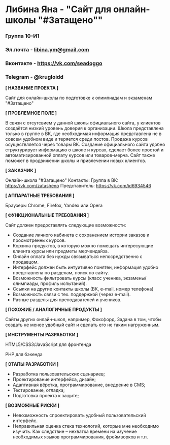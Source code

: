 # Либина Яна - "Сайт для онлайн-школы "#Затащено""

### Группа 10-И1
### Эл.почта - libina.ym@gmail.com
### Вконтакте - https://vk.com/seadoggo
### Telegram - @krugloidd

**[ НАЗВАНИЕ ПРОЕКТА ]**

Сайт для онлайн-школы по подготовке к олимпиадам и экзаменам "#Затащено"

**[ ПРОБЛЕМНОЕ ПОЛЕ ]**
 
В связи с отсутсвием у данной школы официального сайта, у клиентов создаётся низкий уровень доверия к организации. Школа представлена только в группе в ВК, где необходимая информация представлена не в совсем удобном виде и теряется среди постов. Продажа курсов осуществляется через товары ВК. Создание официального сайта удобно структурирует информацию о школе и курсах, сделает более простой и автоматизированной оплату курсов или товаров-мерча. Сайт также поможет в продвижении школы и привлечении новых клиентов.
 

**[ ЗАКАЗЧИК ]**

Онлайн-школа "#Затащено"
Контакты: 
Группа в ВК: https://vk.com/zatasheno
Представитель: https://vk.com/id6934546


**[ АППАРАТНЫЕ ТРЕБОВАНИЯ ]** 

Браузеры Chrome, Firefox, Yandex или Opera

**[ ФУНКЦИОНАЛЬНЫЕ ТРЕБОВАНИЯ ]**

Сайт должен предоставлять следующие возможности:
* Создание личного кабинета с сохранением истории заказов и просмотренных курсов.
* Корзина продуктов, в которую можно помещать интересующие клиента курсы или предметы мерчендайза.
* Онлайн оплата без нужды связываться непосредственно с продавцом.
* Интерфейс должен быть интуитивно понятен, информация удобно представлена по разделам, поиск по сайту.
* Возможность фильтровать курсы (класс ученика, экзамены/олимпиады, профиль испытаний).
* Ссылки на другие контакты школы (ВК, e-mail, номер телефона)
* Возможность связи с тех. поддержкой (через e-mail).
* Разные разделы для преподавателей и учеников.

**[ ПОХОЖИЕ / АНАЛОГИЧНЫЕ ПРОДУКТЫ ]**

Сайты других онлайн-школ, например, Фоксфорд. Задача в том, чтобы создать не менее удобный сайт и сделать его не таким нагруженным.

**[ ИНСТРУМЕНТЫ РАЗРАБОТКИ ]**

HTML5/CSS3/JavaScript для фронтенда

PHP для бэкенда

**[ ЭТАПЫ РАЗРАБОТКИ ]**

*	Разработка пользовательских сценариев;
*	Проектирование интерфейса, дизайн;
* Адаптивная вёрстка, программирование, внедрение в CMS;
*	Тестирование, отладка;
*	Подготовка проекта к защите;


**[ ВОЗМОЖНЫЕ РИСКИ ]**

*	Невозможность спроектировать удобный пользовательский интерфейс.
*	Неправильная оценка стека технологий, которые мне необходимо изучить. Как следствие – нехватка времени на изучение необходимых языков программирования, фреймворков и т.п.
